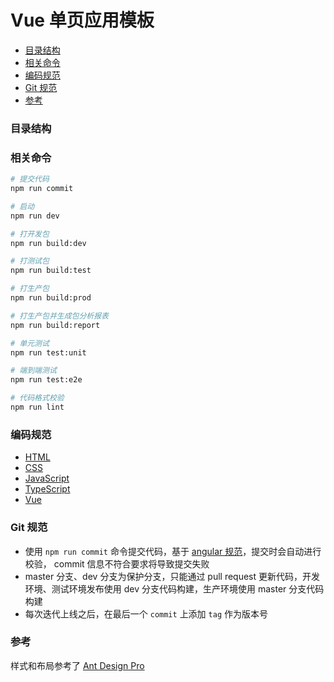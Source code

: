# Vue 单页应用模板

<!-- TOC -->

- [目录结构](#目录结构)
- [相关命令](#相关命令)
- [编码规范](#编码规范)
- [Git 规范](#git-规范)
- [参考](#参考)

<!-- /TOC -->

### 目录结构

### 相关命令

```sh
# 提交代码
npm run commit

# 启动
npm run dev

# 打开发包
npm run build:dev

# 打测试包
npm run build:test

# 打生产包
npm run build:prod

# 打生产包并生成包分析报表
npm run build:report

# 单元测试
npm run test:unit

# 端到端测试
npm run test:e2e

# 代码格式校验
npm run lint
```

### 编码规范

- [HTML](./docs/code-style-guide/html.md)
- [CSS](./docs/code-style-guide/css.md)
- [JavaScript](./docs/code-style-guide/javascript.md)
- [TypeScript](./docs/code-style-guide/typescript.md)
- [Vue](./docs/code-style-guide/vue.md)

### Git 规范

- 使用 `npm run commit` 命令提交代码，基于 [angular 规范](https://github.com/angular/angular.js/blob/master/DEVELOPERS.md#-git-commit-guidelines)，提交时会自动进行校验， commit 信息不符合要求将导致提交失败
- master 分支、dev 分支为保护分支，只能通过 pull request 更新代码，开发环境、测试环境发布使用 dev 分支代码构建，生产环境使用 master 分支代码构建
- 每次迭代上线之后，在最后一个 `commit` 上添加 `tag` 作为版本号

### 参考

样式和布局参考了 [Ant Design Pro](https://preview.pro.ant.design/dashboard/analysis)
